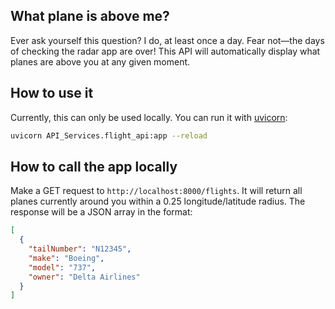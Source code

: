 ## What plane is above me?
Ever ask yourself this question? I do, at least once a day. Fear not—the days of checking the radar app are over! This API will automatically display what planes are above you at any given moment.

## How to use it
Currently, this can only be used locally. You can run it with [uvicorn](https://www.uvicorn.org/):

```bash
uvicorn API_Services.flight_api:app --reload
```

## How to call the app locally
Make a GET request to `http://localhost:8000/flights`. It will return all planes currently around you within a 0.25 longitude/latitude radius. The response will be a JSON array in the format:

```json
[
  {
    "tailNumber": "N12345",
    "make": "Boeing",
    "model": "737",
    "owner": "Delta Airlines"
  }
]
```